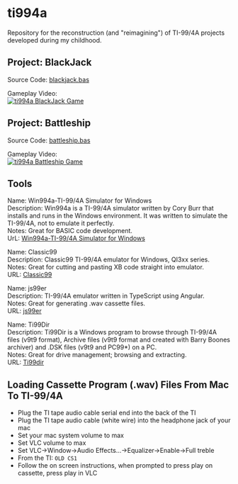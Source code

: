 # ti994a

Repository for the reconstruction (and "reimagining") of TI-99/4A projects developed during my childhood.

## Project: BlackJack

Source Code: [blackjack.bas](blackjack.bas)  

Gameplay Video:  
[![ti994a BlackJack Game](https://img.youtube.com/vi/NXRHZJ8q77w/0.jpg)](https://www.youtube.com/watch?v=NXRHZJ8q77w)

## Project: Battleship

Source Code: [battleship.bas](battleship.bas)  

Gameplay Video:  
[![ti994a Battleship Game](https://img.youtube.com/vi/pnJ6ugJYJeI/0.jpg)](https://www.youtube.com/watch?v=pnJ6ugJYJeI)


## Tools

Name: Win994a-TI-99/4A Simulator for Windows  
Description: Win994a is a TI-99/4A simulator written by Cory Burr that installs and runs in the Windows environment.  It was written to simulate  the TI-99/4A, not to emulate it perfectly.  
Notes: Great for BASIC code development.  
UrL: [Win994a-TI-99/4A Simulator for Windows](https://www.99er.net/win994a.shtml)  

Name: Classic99  
Description: Classic99 TI-99/4A emulator for Windows, QI3xx series.  
Notes: Great for cutting and pasting XB code straight into emulator.  
URL: [Classic99](https://github.com/tursilion/classic99/tree/main/dist)  

Name: js99er  
Description: TI-99/4A emulator written in TypeScript using Angular.  
Notes: Great for generating .wav cassette files.  
URL: [js99er](https://github.com/Rasmus-M/js99er-angular)  

Name: Ti99Dir  
Description: Ti99Dir is a Windows program to browse through TI-99/4A files (v9t9 format), Archive files (v9t9 format and created with Barry Boones archiver) and .DSK files (v9t9 and PC99*) on a PC.  
Notes: Great for drive management; browsing and extracting.  
URL: [Ti99dir](https://www.99er.net/download2/index.php?act=view&id=219)  

## Loading Cassette Program (.wav) Files From Mac To TI-99/4A

* Plug the TI tape audio cable serial end into the back of the TI
* Plug the TI tape audio cable (white wire) into the headphone jack of your mac
* Set your mac system volume to max
* Set VLC volume to max
* Set VLC->Window->Audio Effects...->Equalizer->Enable->Full treble
* From the TI: ```OLD CS1```
* Follow the on screen instructions, when prompted to press play on cassette, press play in VLC
